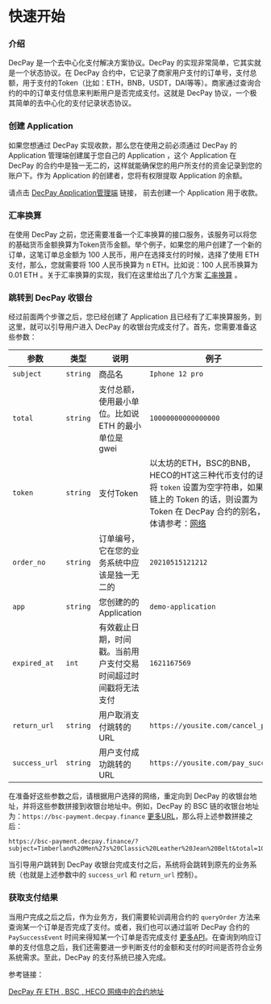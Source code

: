 

# 快速开始

### 介绍

DecPay 是一个去中心化支付解决方案协议。DecPay 的实现非常简单，它其实就是一个状态协议。在 DecPay 合约中，它记录了商家用户支付的订单号，支付总额，用于支付的Token（比如：ETH，BNB，USDT，DAI等等）。商家通过查询合约的中的订单支付信息来判断用户是否完成支付。这就是 DecPay 协议，一个极其简单的去中心化的支付记录状态协议。


### 创建 Application 

如果您想通过 DecPay 实现收款，那么您在使用之前必须通过 DecPay 的 Application 管理端创建属于您自己的 Application ，这个 Application 在 DecPay 的合约中是独一无二的，这样就能确保您的用户所支付的资金记录到您的账户下。作为 Application 的创建者，您将有权限提取 Application 的余额。

请点击 [DecPay Application管理端](https://app.decpay.finance) 链接， 前去创建一个 Application 用于收款。

### 汇率换算

在使用 DecPay 之前，您还需要准备一个汇率换算的接口服务，该服务可以将您的基础货币金额换算为Token货币金额。举个例子，如果您的用户创建了一个新的订单，这笔订单总金额为 100 人民币，用户在选择支付的时候，选择了使用 ETH 支付，那么，您就需要将 100 人民币换算为 n ETH。比如说：100 人民币换算为 0.01 ETH 。关于汇率换算的实现，我们在这里给出了几个方案 [汇率换算](./汇率换算.md) 。


### 跳转到 DecPay 收银台

经过前面两个步骤之后，您已经创建了 Application 且已经有了汇率换算服务，到这里，就可以引导用户进入 DecPay 的收银台完成支付了。首先，您需要准备这些参数：

| 参数 | 类型 | 说明 | 例子 |
| --- | --- | --- | --- |
| `subject` | `string` | 商品名 | `Iphone 12 pro` |
| `total` | `string` | 支付总额，使用最小单位。比如说 ETH 的最小单位是 gwei |  `10000000000000000` |
| `token` | `string` | 支付Token | 以太坊的ETH，BSC的BNB，HECO的HT这三种代币支付的话请将 `token` 设置为空字符串，如果是链上的 Token 的话，则设置为 Token 在 DecPay 合约的别名，具体请参考：[网络](../networks/) |
| `order_no` | `string` | 订单编号，它在您的业务系统中应该是独一无二的 | `20210515121212` |
| `app` | `string` | 您创建的的 Application | `demo-application` |
| `expired_at` | `int` | 有效截止日期，时间戳。当前用户支付交易时间超过时间戳将无法支付 | `1621167569` |
| `return_url` | `string` | 用户取消支付跳转的URL | `https://yousite.com/cancel_pay` |
| `success_url` | `string` | 用户支付成功跳转的URL | `https://yousite.com/pay_success` |

在准备好这些参数之后，请根据用户选择的网络，重定向到 DecPay 的收银台地址，并将这些参数拼接到收银台地址中。例如，DecPay 的 BSC 链的收银台地址为：`https://bsc-payment.decpay.finance` [更多URL](../networks/)，那么将上述参数拼接之后：

```
https://bsc-payment.decpay.finance/?subject=Timberland%20Men%27s%20Classic%20Leather%20Jean%20Belt&total=10000000000000000&token=&order_no=1621161306579&app=decpay&expired_at=1621164907&return_url=https%3A%2F%2Fdemo.decpay.finance&success_url=https%3A%2F%2Fdemo.decpay.finance%2Fsuccess.html
```

当引导用户跳转到 DecPay 收银台完成支付之后，系统将会跳转到原先的业务系统（也就是上述参数中的 `success_url` 和 `return_url` 控制）。

### 获取支付结果

当用户完成之后之后，作为业务方，我们需要轮训调用合约的 `queryOrder` 方法来查询某一个订单是否完成了支付。或者，我们也可以通过监听 DecPay 合约的 `PaySuccessEvent` 时间来得知某一个订单是否完成支付 [更多API](../api/DecPay)。在查询到响应订单的支付信息之后，我们还需要进一步判断支付的金额和支付的时间是否符合业务系统需求。至此，DecPay 的支付系统已接入完成。

参考链接：

[DecPay 在 ETH , BSC , HECO 网络中的合约地址](/zh-CN/networks/)





